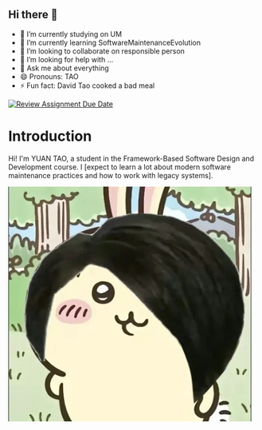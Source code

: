 ## Hi there 👋




- 🔭 I’m currently studying on UM
- 🌱 I’m currently learning SoftwareMaintenanceEvolution
- 👯 I’m looking to collaborate on responsible person
- 🤔 I’m looking for help with ...
- 💬 Ask me about everything
- 😄 Pronouns: TAO
- ⚡ Fun fact: David Tao cooked a bad meal


[![Review Assignment Due Date](https://classroom.github.com/assets/deadline-readme-button-22041afd0340ce965d47ae6ef1cefeee28c7c493a6346c4f15d667ab976d596c.svg)](https://classroom.github.com/a/LQr4ft17)
# Introduction
Hi! I'm YUAN TAO, a student in the Framework-Based Software Design and Development course. 
I [expect to learn a lot about modern software maintenance practices and how to work with legacy systems].

![My Image](image.jpg)  <!-- Link to the uploaded image -->




